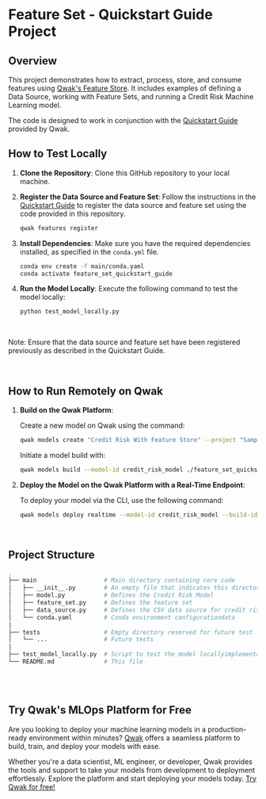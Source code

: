 # Feature Set - Quickstart Guide Project

## Overview

This project demonstrates how to extract, process, store, and consume features using [Qwak's Feature Store](https://www.qwak.com/product/feature-store). It includes examples of defining a Data Source, working with Feature Sets, and running a Credit Risk Machine Learning model. 

The code is designed to work in conjunction with the [Quickstart Guide](https://docs-saas.qwak.com/docs/getting-started-copy) provided by Qwak.


## How to Test Locally


1. **Clone the Repository**: Clone this GitHub repository to your local machine.

2. **Register the Data Source and Feature Set**: Follow the instructions in the [Quickstart Guide](https://docs-saas.qwak.com/docs/feature-store-quickstart-guide) to register the data source and feature set using the code provided in this repository.

    ```bash
    qwak features register
    ```

3. **Install Dependencies**: Make sure you have the required dependencies installed, as specified in the `conda.yml` file.

    ```bash
    conda env create -f main/conda.yaml
    conda activate feature_set_quickstart_guide
    ```


4. **Run the Model Locally**: Execute the following command to test the model locally:

   ```bash
   python test_model_locally.py
   ```

<br>

Note: Ensure that the data source and feature set have been registered previously as described in the Quickstart Guide.

<br>

## How to Run Remotely on Qwak

1. **Build on the Qwak Platform**:

    Create a new model on Qwak using the command:

    ```bash
    qwak models create "Credit Risk With Feature Store" --project "Sample Project"
    ```


    Initiate a model build with:

    ```bash
    qwak models build --model-id credit_risk_model ./feature_set_quickstart_guide
    ```


2. **Deploy the Model on the Qwak Platform with a Real-Time Endpoint**:

    To deploy your model via the CLI, use the following command:

    ```bash
    qwak models deploy realtime --model-id credit_risk_model --build-id <your-build-id>
    ```


<br>


## Project Structure

```bash
.
├── main                   # Main directory containing core code
│   ├── __init__.py        # An empty file that indicates this directory is a Python package
│   ├── model.py           # Defines the Credit Risk Model
│   ├── feature_set.py     # Defines the feature set
│   ├── data_source.py     # Defines the CSV data source for credit risk 
│   └── conda.yaml         # Conda environment configurationdata
|
├── tests                  # Empty directory reserved for future test 
│   └── ...                # Future tests
|
├── test_model_locally.py  # Script to test the model locallyimplementations
└── README.md              # This file
```


<br>
<br>

## Try Qwak's MLOps Platform for Free

Are you looking to deploy your machine learning models in a production-ready environment within minutes? [Qwak](https://www.qwak.com/) offers a seamless platform to build, train, and deploy your models with ease.

Whether you're a data scientist, ML engineer, or developer, Qwak provides the tools and support to take your models from development to deployment effortlessly. Explore the platform and start deploying your models today. [Try Qwak for free!](https://www.qwak.com/)
